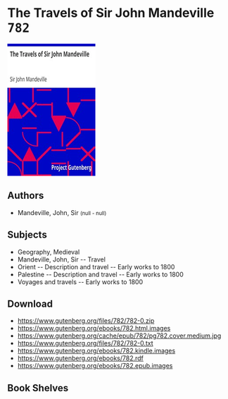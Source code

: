 # The Travels of Sir John Mandeville <kbd>782</kbd>

![](./cover.medium.jpg "")

## Authors


 - Mandeville, John, Sir <small>(null - null)</small>

## Subjects


 - Geography, Medieval
 - Mandeville, John, Sir -- Travel
 - Orient -- Description and travel -- Early works to 1800
 - Palestine -- Description and travel -- Early works to 1800
 - Voyages and travels -- Early works to 1800

## Download


 - https://www.gutenberg.org/files/782/782-0.zip
 - https://www.gutenberg.org/ebooks/782.html.images
 - https://www.gutenberg.org/cache/epub/782/pg782.cover.medium.jpg
 - https://www.gutenberg.org/files/782/782-0.txt
 - https://www.gutenberg.org/ebooks/782.kindle.images
 - https://www.gutenberg.org/ebooks/782.rdf
 - https://www.gutenberg.org/ebooks/782.epub.images

## Book Shelves


